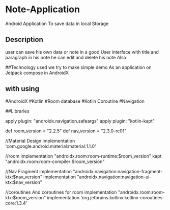 # Note-Application 

Android Application To save data in local Storage


## Description

user can save his own data or note in a good User interface
with title and paragraph in his note he can edit and delete his note Also 


##Technology used
we try to make simple demo As an application on Jetpack compose in AndroidX  

## with using
#AndroidX
#Kotlin
#Room database
#Kotlin Coroutine
#Navigation

##Libraries

apply plugin: "androidx.navigation.safeargs"
apply plugin: "kotlin-kapt"

def room_version = "2.2.5"
def nav_version = "2.3.0-rc01"

//Material Design
implementation 'com.google.android.material:material:1.1.0'

//room
implementation "androidx.room:room-runtime:$room_version"
kapt "androidx.room:room-compiler:$room_version"

//Nav Fragment
implementation "androidx.navigation:navigation-fragment-ktx:$nav_version"
implementation "androidx.navigation:navigation-ui-ktx:$nav_version"

//coroutines And coroutines for room
implementation "androidx.room:room-ktx:$room_version"
implementation 'org.jetbrains.kotlinx:kotlinx-coroutines-core:1.3.4'
